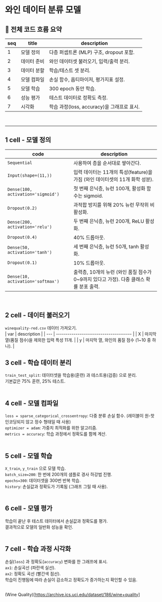 # 와인 데이터 분류 모델

## 📌 전체 코드 흐름 요약
| seq |   title   | description                         |
| --- | --------- | ----------------------------------- |
|  1  | 모델 정의  | 다층 퍼셉트론 (MLP) 구조, dropout 포함. |
|  2  | 데이터 준비 | 와인 데이터셋 불러오기, 입력/출력 분리. |
|  3  | 데이터 분할 | 학습/테스트 셋 분리. |
|  4  | 모델 컴파일 | 손실 함수, 옵티마이저, 평가지표 설정. |
|  5  | 모델 학습   | 300 epoch 동안 학습. |
|  6  | 성능 평가   | 테스트 데이터로 정확도 측정. |
|  7  | 시각화     | 학습 과정(loss, accuracy)을 그래프로 표시. |
<br>

---
## 1 cell - 모델 정의
| code                               | description                                                                 |
| ---------------------------------- | --------------------------------------------------------------------------- |
| `Sequential`                       | 사용하여 층을 순서대로 쌓아간다.|
| `Input(shape=(11,))`               | 입력 데이터는 11개의 특성(feature)을 가짐 (와인 데이터셋의 11개 화학 성분).|
| `Dense(100, activation='sigmoid')` | 첫 번째 은닉층, 뉴런 100개, 활성화 함수는 sigmoid.|
| `Dropout(0.2)`                     | 과적합 방지를 위해 20% 뉴런 무작위 비활성화.|
| `Dense(200, activation='relu')`    | 두 번째 은닉층, 뉴런 200개, ReLU 활성화.|
| `Dropout(0.4)`                     | 40% 드롭아웃.|
| `Dense(50, activation='tanh')`     | 세 번째 은닉층, 뉴런 50개, tanh 활성화.|
| `Dropout(0.1)`                     | 10% 드롭아웃.|
| `Dense(10, activation='softmax')`  | 출력층, 10개의 뉴런 (와인 품질 점수가 0~9까지 있다고 가정). 다중 클래스 확률 분포 출력.|
<br>

## 2 cell - 데이터 불러오기
`winequality-red.csv` 데이터 가져오기.  
| var | description                             |
| --- | --------------------------------------- |
| X   | 마지막 열(품질 점수)을 제외한 입력 특성 11개. |
| y   | 마지막 열, 와인의 품질 점수 (1~10 중 하나).  |
<br>

## 3 cell - 학습 데이터 분리
`train_test_split`: 데이터셋을 학습용(훈련) 과 테스트용(검증) 으로 분리.  
기본값은 75% 훈련, 25% 테스트.  
<br>

## 4 cell - 모델 컴파일
`loss = sparse_categorical_crossentropy`: 다중 분류 손실 함수. (레이블이 원-핫 인코딩되지 않고 정수 형태일 때 사용)  
`optimizer = adam`: 가중치 최적화를 위한 알고리즘.  
`metrics = accuracy`: 학습 과정에서 정확도를 함께 계산.  
<br>

## 5 cell - 모델 학습
`X_train`, `y_train` 으로 모델 학습.  
`batch_size=200`: 한 번에 200개의 샘플로 경사 하강법 진행.  
`epochs=300`: 데이터셋을 300번 반복 학습.  
`history`: 손실값과 정확도가 기록됨 (그래프 그릴 때 사용).  
<br>

## 6 cell - 모델 평가
학습이 끝난 후 테스트 데이터에서 손실값과 정확도를 평가.  
결과적으로 모델의 일반화 성능을 확인.  
<br>

## 7 cell - 학습 과정 시각화
손실(`loss`) 과 정확도(`accuracy`) 변화를 한 그래프에 표시.  
`ax1`: 손실곡선 (파란색 실선).  
`ax2`: 정확도 곡선 (빨간색 점선).  
학습이 진행됨에 따라 손실이 감소하고 정확도가 증가하는지 확인할 수 있음.  
<br>

(Wine Quality)[https://archive.ics.uci.edu/dataset/186/wine+quality]